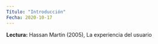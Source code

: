 ```yaml
---
Título: "Introducción"
Fecha: 2020-10-17
---
```

__Lectura:__ Hassan Martin (2005), La experiencia del usuario